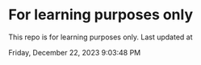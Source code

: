 # For learning purposes only
This repo is for learning purposes only.
Last updated at

Friday, December 22, 2023 9:03:48 PM

